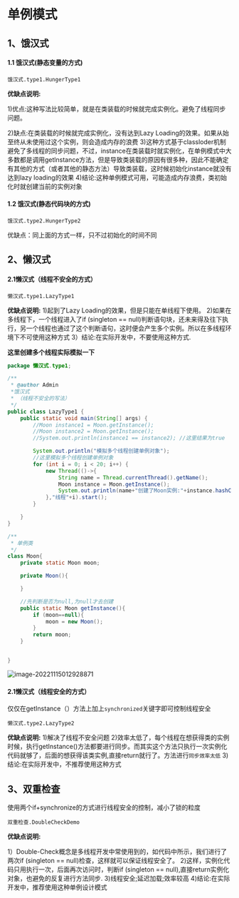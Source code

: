 # 单例模式

## 1、饿汉式
#### 1.1 饿汉式(静态变量的方式)
```
饿汉式.type1.HungerType1
```

**优缺点说明:**

1)优点:这种写法比较简单，就是在类装载的时候就完成实例化。避免了线程同步问题。

2)缺点:在类装载的时候就完成实例化，没有达到Lazy Loading的效果。如果从始至终从未使用过这个实例，则会造成内存的浪费
3)这种方式基于classloder机制避免了多线程的同步问题，不过，instance在类装载时就实例化，在单例模式中大多数都是调用getlnstance方法，但是导致类装载的原因有很多种，因此不能确定有其他的方式（或者其他的静态方法）导致类装载，这时候初始化instance就没有达到lazy loading的效果
4)结论:这种单例模式可用，可能造成内存浪费，类初始化时就创建当前的实例对象

#### 1.2 饿汉式(静态代码块的方式)

```
饿汉式.type2.HungerType2
```

优缺点：同上面的方式一样，只不过初始化的时间不同

## 2、懒汉式

#### 2.1懒汉式（线程不安全的方式）

```
懒汉式.type1.LazyType1
```

**优缺点说明:**
1)起到了Lazy Loading的效果，但是只能在单线程下使用。
2)如果在多线程下，一个线程进入了if (singleton == null)判断语句块，还未来得及往下执行，另一个线程也通过了这个判断语句，这时便会产生多个实例。所以在多线程环境下不可使用这种方式
3）结论:在实际开发中，不要使用这种方式.

**这里创建多个线程实际模拟一下**

```java
package 懒汉式.type1;

/**
 * @author Admin
 *饿汉式
 * （线程不安全的写法）
 */
public class LazyType1 {
    public static void main(String[] args) {
        //Moon instance1 = Moon.getInstance();
        //Moon instance2 = Moon.getInstance();
        //System.out.println(instance1 == instance2); //这里结果为true

        System.out.println("模拟多个线程创建单例对象");
        //这里模拟多个线程创建单例对象
        for (int i = 0; i < 20; i++) {
            new Thread(()->{
                String name = Thread.currentThread().getName();
                Moon instance = Moon.getInstance();
                System.out.println(name+"创建了Moon实例:"+instance.hashCode());
            },"线程"+i).start();
        }

    }
}

/**
 * 单例类
 */
class Moon{
    private static Moon moon;

    private Moon(){

    }

    //先判断是否为null,为null才去创建
    public static Moon getInstance(){
        if (moon==null){
            moon = new Moon();
        }
        return moon;
    }


}
```

![image-20221115012928871](https://geda-1302176138.cos.ap-nanjing.myqcloud.com/imags/image-20221115012928871.png)

#### 2.1懒汉式（线程安全的方式）

仅仅在getInstance（）方法上加上`synchronized`关键字即可控制线程安全

```
懒汉式.type2.LazyType2
```

**优缺点说明:**
1)解决了线程不安全问题
2)效率太低了，每个线程在想获得类的实例时候，执行getInstance()方法都要进行同步。而其实这个方法只执行一次实例化代码就够了，后面的想获得该类实例,直接return就行了。方法进行`同步效率太低`
3)结论:在实际开发中，不推荐使用这种方式

## 3、双重检查

使用两个if+synchronize的方式进行线程安全的控制，减小了锁的粒度

```
双重检查.DoubleCheckDemo
```

**优缺点说明:**

1）Double-Check概念是多线程开发中常使用到的，如代码中所示，我们进行了两次if (singleton == null)检查，这样就可以保证线程安全了。
2)这样，实例化代码只用执行一次，后面再次访问时，判断if (singleton == null),直接return实例化对象，也避免的反复进行方法同步.
3)线程安全;延迟加载;效率较高
4)结论:在实际开发中，推荐使用这种单例设计模式
